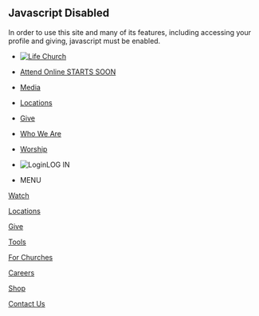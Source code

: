 Javascript Disabled
-------------------

In order to use this site and many of its features, including accessing your profile and giving, javascript must be enabled.

* [![Life Church](/static/img/logo.svg)](https://www.life.church/)
* [Attend Online STARTS SOON](https://live.life.church/?utm_source=life.church&utm_medium=website&utm_content=Header-Live&utm_campaign=Life.Church)
* [Media](https://www.life.church/media/?utm_source=life.church&utm_medium=website&utm_content=Header-Watch&utm_campaign=Life.Church)
* [Locations](https://www.life.church/locations/?utm_source=life.church&utm_medium=website&utm_content=Header-Locations&utm_campaign=Life.Church)
* [Give](https://www.life.church/giving/?utm_source=life.church&utm_medium=website&utm_content=MoreMenu-Giving&utm_campaign=Life.Church)
* [Who We Are](https://www.life.church/who-we-are/?utm_source=life.church&utm_medium=website&utm_content=MoreMenu-WhoWeAre&utm_campaign=Life.Church)
* [Worship](https://www.life.church/worship/?utm_source=life.church&utm_medium=website&utm_content=MoreMenu-Worship&utm_campaign=Life.Church)

* ![Login](/static/img/user.svg)LOG IN
* MENU

[Watch](https://www.life.church/media/?utm_source=life.church&utm_medium=website&utm_content=Footer-Watch&utm_campaign=Life.Church)

[Locations](https://www.life.church/locations/?utm_source=life.church&utm_medium=website&utm_content=Footer-Locations&utm_campaign=Life.Church)

[Give](https://www.life.church/giving/?utm_source=life.church&utm_medium=website&utm_content=Footer-Giving&utm_campaign=Life.Church)

[Tools](https://www.life.church/tools/?utm_source=life.church&utm_medium=website&utm_content=Footer-Tools&utm_campaign=Life.Church)

[For Churches](https://www.life.church/churches/?utm_source=life.church&utm_medium=website&utm_content=Footer-Churches&utm_campaign=Life.Church)

[Careers](https://www.life.church/careers/?utm_source=life.church&utm_medium=website&utm_content=Footer-Careers&utm_campaign=Life.Church)

[Shop](https://shop.life.church/?utm_source=life.church&utm_medium=website&utm_content=Footer-Shop&utm_campaign=Life.Church)

[Contact Us](https://www.life.church/contact/?utm_source=life.church&utm_medium=website&utm_content=Footer-Contact&utm_campaign=Life.Church)

[](https://www.facebook.com/life.church?utm_source=life.church&utm_medium=website&utm_content=Footer-Social-Facebook&utm_campaign=Life.Church)[](https://instagram.com/life.church?utm_source=life.church&utm_medium=website&utm_content=Footer-Social-Instagram&utm_campaign=Life.Church)[](https://www.tiktok.com/@lifechurch?utm_source=life.church&utm_medium=website&utm_content=Footer-Social-TikTok&utm_campaign=Life.Church)[](https://www.youtube.com/user/LifeChurchtv?utm_source=life.church&utm_medium=website&utm_content=Footer-Social-YouTube&utm_campaign=Life.Church)[](https://www.linkedin.com/company/lifechurch/?utm_source=life.church&utm_medium=website&utm_content=Footer-Social-LinkedIn&utm_campaign=Life.Church)